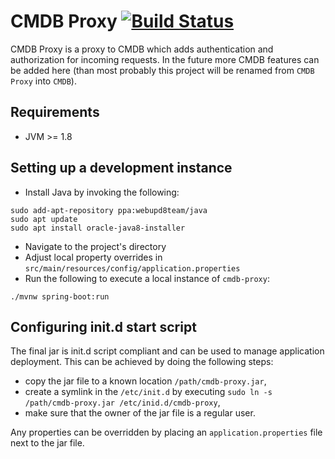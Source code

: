 # CMDB Proxy [![Build Status](https://travis-ci.org/mkasztelnik/cmdb-proxy.svg?branch=master)](https://travis-ci.org/mkasztelnik/cmdb-proxy)

CMDB Proxy is a proxy to CMDB which adds authentication and authorization for
incoming requests. In the future more CMDB features can be added here (than most
probably this project will be renamed from `CMDB Proxy` into `CMDB`).

## Requirements

  - JVM >= 1.8

## Setting up a development instance

* Install Java by invoking the following:

```
sudo add-apt-repository ppa:webupd8team/java
sudo apt update
sudo apt install oracle-java8-installer
```

* Navigate to the project's directory
* Adjust local property overrides in `src/main/resources/config/application.properties`
* Run the following to execute a local instance of `cmdb-proxy`:

```
./mvnw spring-boot:run
```

## Configuring init.d start script

The final jar is init.d script compliant and can be used to manage application
deployment. This can be achieved by doing the following steps:

* copy the jar file to a known location `/path/cmdb-proxy.jar`,
* create a symlink in the `/etc/init.d` by executing
  `sudo ln -s /path/cmdb-proxy.jar /etc/inid.d/cmdb-proxy`,
* make sure that the owner of the jar file is a regular user.

Any properties can be overridden by placing an `application.properties`
file next to the jar file.
